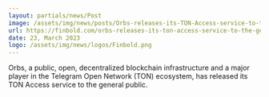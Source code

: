 ```yaml
---
layout: partials/news/Post
image: /assets/img/news/posts/Orbs-releases-its-TON-Access-service-to-the-general-public
url: https://finbold.com/orbs-releases-its-ton-access-service-to-the-general-public/
date: 23, March 2023
logo: /assets/img/news/logos/Finbold.png
---
```


Orbs, a public, open, decentralized blockchain infrastructure and a major player in the Telegram Open Network (TON) ecosystem, has released its TON Access service to the general public.

